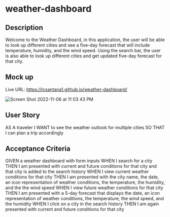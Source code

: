 # weather-dashboard

## Description

Welcome to the Weather Dashboard, in this application, the user will be able to look up different cities and see a five-day forecast that will include temperature, humidity, and the wind speed. Using the search bar, the user is also able to look up different cities and get updated five-day forecast for that city.

## Mock up

Live URL: https://lcsantana1.github.io/weather-dashboard/

![Screen Shot 2022-11-06 at 11 03 43 PM](https://user-images.githubusercontent.com/106941418/200237304-5f2c685d-0ca6-4750-950b-edcbf5c7fc09.png)



## User Story

AS A traveler
I WANT to see the weather outlook for multiple cities
SO THAT I can plan a trip accordingly

## Acceptance Criteria

GIVEN a weather dashboard with form inputs
WHEN I search for a city
THEN I am presented with current and future conditions for that city and that city is added to the search history
WHEN I view current weather conditions for that city
THEN I am presented with the city name, the date, an icon representation of weather conditions, the temperature, the humidity, and the the wind speed
WHEN I view future weather conditions for that city
THEN I am presented with a 5-day forecast that displays the date, an icon representation of weather conditions, the temperature, the wind speed, and the humidity
WHEN I click on a city in the search history
THEN I am again presented with current and future conditions for that city
